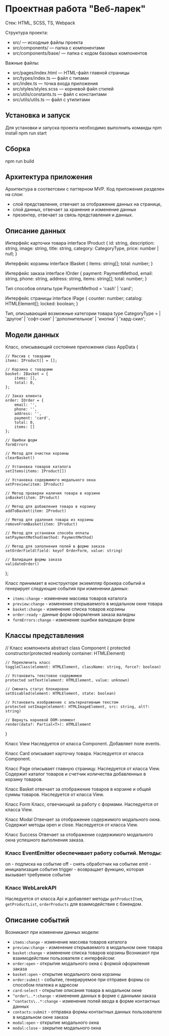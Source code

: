 # Проектная работа "Веб-ларек"

Стек: HTML, SCSS, TS, Webpack

Структура проекта:
- src/ — исходные файлы проекта
- src/components/ — папка с компонентами
- src/components/base/ — папка с кодом базовых компонентов

Важные файлы:
- src/pages/index.html — HTML-файл главной страницы
- src/types/index.ts — файл с типами
- src/index.ts — точка входа приложения
- src/styles/styles.scss — корневой файл стилей
- src/utils/constants.ts — файл с константами
- src/utils/utils.ts — файл с утилитами

## Установка и запуск
Для установки и запуска проекта необходимо выполнить команды
npm install
npm run start

## Сборка
npm run build

## Архитектура приложения
Архитектура в соответсвии с паттерном MVP. Код приложения разделен на слои: 
- слой представления, отвечает за отображение данных на странице, 
- слой данных, отвечает за хранение и изменение данных
- презентер, отвечает за связь представления и данных.

## Описание данных

Интерфейс карточки товара
interface IProduct {
    id: string,
    description: string,
    image: string,
    title: string,
    category: CategoryType,
    price: number | null;
}

Интерфейс корзины
interface IBasket {
    items: string[];
    total: number;
}

Интерфейс заказа
interface IOrder {
    payment: PaymentMethod,
    email: string,
    phone: string,
    address: string,
    items: string[];
    total: number;
}

Тип способов оплаты
type PaymentMethod = 'cash' | 'card';

Интерфейс страницы
interface IPage {
    counter: number;
    catalog: HTMLElement[];
    locked: boolean;
}

Тип, описывающий возможные категории товара
type CategoryType =
  | 'другое'
  | 'софт-скил'
  | 'дополнительное'
  | 'кнопка'
  | 'хард-скил';

## Модели данных
Класс, описывающий состояние приложения
class AppData {

    // Массив с товарами
    items: IProduct[] = [];

    // Корзина с товарами
    basket: IBasket = {
        items: [],
        total: 0,
    };

    // Заказ клиента
    order: IOrder = {
        email: '',
        phone: '',
        address: '',
        payment: 'card',
        total: 0,
        items: []
    };

    // Ошибки форм
    formErrors

    // Метод для очистки корзины
    clearBasket()

    // Установка товаров каталога
    setItems(items: IProduct[]) 

    // Установка содержимого модального окна
    setPreview(item: IProduct) 

    // Метод проверки наличия товара в корзине
    inBasket(item: IProduct) 

    // Метод для добавления товара в корзину
    addToBasket(item: IProduct) 

    // Метод для удаления товара из корзины
    removeFromBasket(item: IProduct)

    // Метод для установки способа оплаты
    setPaymentMethod(method: PaymentMethod) 

    // Метод для заполнения полей в форме заказа
    setOrderField(field: keyof OrderForm, value: string) 

    // Валидация формы заказа
    validateOrder() 
};

Класс принимает в конструкторе экземпляр брокера событий и генерирует следующие события при изменении данных:
- `items:change` - изменение массива товаров каталога
- `preview:change` - изменение открываемого в модальном окне товара
- `basket:change` - изменение списка товаров корзины
- `order:ready` - данные форм оформления заказа валидны
- `formErrors:change` - изменение ошибки валидации форм

## Классы представления
// Класс компонента
abstract class Component {
    protected constructor(protected readonly container: HTMLElement) 

    // Переключить класс
    toggleClass(element: HTMLElement, className: string, force?: boolean) 

    // Установить текстовое содержимое
    protected setText(element: HTMLElement, value: unknown) 

    // Сменить статус блокировки
    setDisabled(element: HTMLElement, state: boolean) 

    // Установить изображение с альтернативным текстом
    protected setImage(element: HTMLImageElement, src: string, alt?: string) 

    // Вернуть корневой DOM-элемент
    render(data?: Partial<T>): HTMLElement 
}

Класс View
Наследуется от класса Component. Добавляет поле events.

Класс Card описывает карточку товара. Наследуется от класса Component.

Класс Page описывает главную страницу. Наследуется от класса View. Содержит каталог товаров и счетчик количества добавленных в корзину товаров.

Класс Basket отвечает за отображение товаров в корзине и общей суммы товаров. Наследуется от класса View.

Класс Form Класс, отвечающий за работу с формами. Наследуется от класса View.

Класс Modal 
Отвечает за отображение содержимого модального окна. Содержит методы open и close. Наследуется от класса View.

Класс Success
Отвечает за отображение содержимого модального окна успешного выполнения заказа.

### Класс EventEmitter обеспечивает работу событий. Методы:
on - подписка на событие
off - снять обработчик на событие
emit - инициализация события
trigger - возвращает функцию, которая вызывает требуемое событие

### Класс WebLarekAPI
Наследуется от класса Api и добавляет методы `getProductItem`, `getProductList`, `orderProducts` для взаимодействия с бэкендом.

## Описание событий
Возникают при изменении данных модели:
- `items:change` - изменение массива товаров каталога
- `preview:change` - изменение открываемого в модальном окне товара
- `basket:change` - изменение списка товаров корзины
Возникают при взаимодействии пользователя с интерфейсом:
- `order:open` - открытие модального окна с формой оформления заказа
- `basket:open` - открытие модального окна корзины
- `order:submit` - событие, генерируемое при отправке формы со способом платежа и адресом
- `card:select` - открытие описания товара в модальном окне
- `^order\..*:change` - изменение данных в форме с данными заказа
- `^contacts\..*:change` - изменение полей ввода в форме контактных данных
- `contacts:submit` - отправка формы контактных данных пользователя в модальном окне заказа
- `modal:open` - открытие модального окна
- `modal:close` - закрытие модального окна


